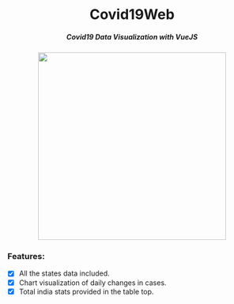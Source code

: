 <h1 align="center">Covid19Web</h1>
<h5 align="center">Covid19 Data Visualization with VueJS</h5>

<p align="center"><img src="https://user-images.githubusercontent.com/30543444/79681912-d36c6880-823b-11ea-81c1-febb9dec4584.png" align="center" width="380"></p>

### Features:
- [x] All the states data included.
- [x] Chart visualization of daily changes in cases.
- [x] Total india stats provided in the table top.
